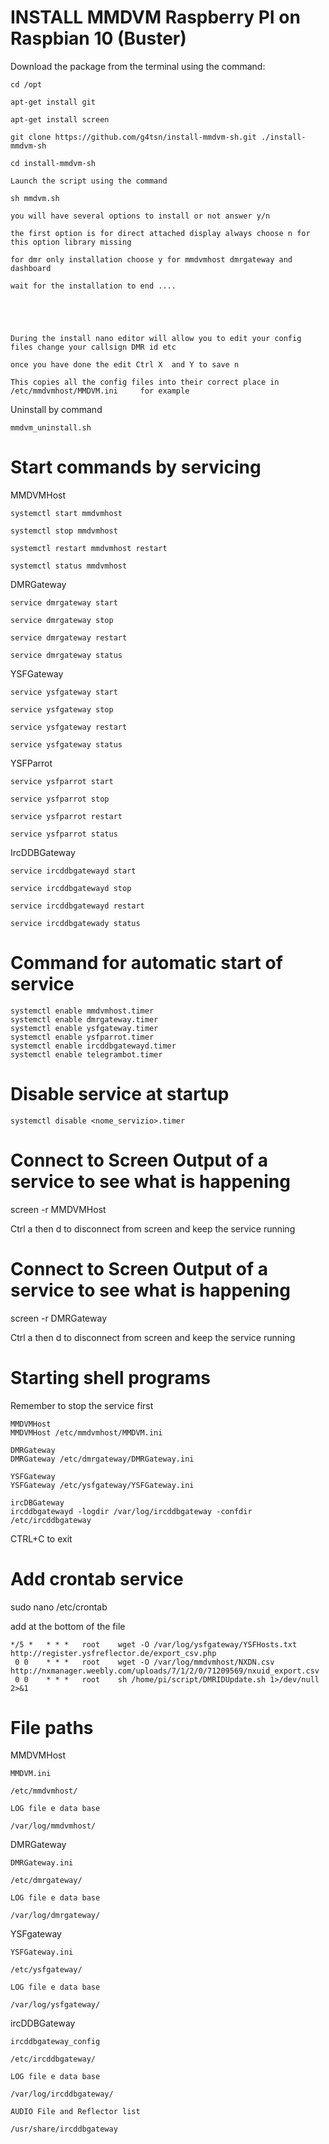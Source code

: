 
# INSTALL MMDVM Raspberry PI on Raspbian 10 (Buster)        


Download the package from the terminal using the command:  

	cd /opt
        
	apt-get install git
	
	apt-get install screen
	
	git clone https://github.com/g4tsn/install-mmdvm-sh.git ./install-mmdvm-sh
	
	cd install-mmdvm-sh

	Launch the script using the command
	
	sh mmdvm.sh
	
	you will have several options to install or not answer y/n
	
	the first option is for direct attached display always choose n for this option library missing 
	
	for dmr only installation choose y for mmdvmhost dmrgateway and dashboard 

	wait for the installation to end ....
	

	
	
	
	During the install nano editor will allow you to edit your config files change your callsign DMR id etc 
	
	once you have done the edit Ctrl X  and Y to save n  
			
	This copies all the config files into their correct place in /etc/mmdvmhost/MMDVM.ini     for example



Uninstall by command

	mmdvm_uninstall.sh

# Start commands by servicing

MMDVMHost

	systemctl start mmdvmhost 
	
	systemctl stop mmdvmhost 
	
	systemctl restart mmdvmhost restart
	
	systemctl status mmdvmhost 
	
DMRGateway

	service dmrgateway start
	
	service dmrgateway stop
	
	service dmrgateway restart
	
	service dmrgateway status


YSFGateway

	service ysfgateway start
	
	service ysfgateway stop
	
	service ysfgateway restart
	
	service ysfgateway status

YSFParrot

	service ysfparrot start
	
	service ysfparrot stop
	
	service ysfparrot restart
	
	service ysfparrot status

IrcDDBGateway

	service ircddbgatewayd start
	
	service ircddbgatewayd stop
	
	service ircddbgatewayd restart
	
	service ircddbgatewady status

# Command for automatic start of service
	systemctl enable mmdvmhost.timer
	systemctl enable dmrgateway.timer
	systemctl enable ysfgateway.timer
	systemctl enable ysfparrot.timer
	systemctl enable ircddbgatewayd.timer
	systemctl enable telegrambot.timer

# Disable service at startup
	systemctl disable <nome_servizio>.timer

# Connect to Screen Output of a service to see what is happening 
   
   screen -r MMDVMHost
   
   Ctrl a then d to disconnect from screen and keep the service running

# Connect to Screen Output of a service to see what is happening 
   
   screen -r DMRGateway
 
   Ctrl a then d to disconnect from screen and keep the service running


# Starting shell programs
Remember to stop the service first

	MMDVMHost
	MMDVMHost /etc/mmdvmhost/MMDVM.ini
	
	DMRGateway
	DMRGateway /etc/dmrgateway/DMRGateway.ini

	YSFGateway
	YSFGateway /etc/ysfgateway/YSFGateway.ini
	
	ircDBGateway
	ircddbgatewayd -logdir /var/log/ircddbgateway -confdir /etc/ircddbgateway
	
CTRL+C to exit

# Add crontab service

sudo nano /etc/crontab
 
add at the bottom of the file

	*/5 *   * * *   root    wget -O /var/log/ysfgateway/YSFHosts.txt http://register.ysfreflector.de/export_csv.php
	 0 0    * * *   root    wget -O /var/log/mmdvmhost/NXDN.csv http://nxmanager.weebly.com/uploads/7/1/2/0/71209569/nxuid_export.csv
	 0 0    * * *   root    sh /home/pi/script/DMRIDUpdate.sh 1>/dev/null 2>&1
	 
	 
# File paths

MMDVMHost

	MMDVM.ini
	
	/etc/mmdvmhost/	
	
	LOG file e data base
	
	/var/log/mmdvmhost/

DMRGateway

	DMRGateway.ini

	/etc/dmrgateway/

	LOG file e data base

	/var/log/dmrgateway/

YSFgateway

	YSFGateway.ini

	/etc/ysfgateway/

	LOG file e data base

	/var/log/ysfgateway/

ircDDBGateway

	ircddbgateway_config

	/etc/ircddbgateway/

	LOG file e data base

	/var/log/ircddbgateway/
	
	AUDIO File and Reflector list
	
	/usr/share/ircddbgateway


